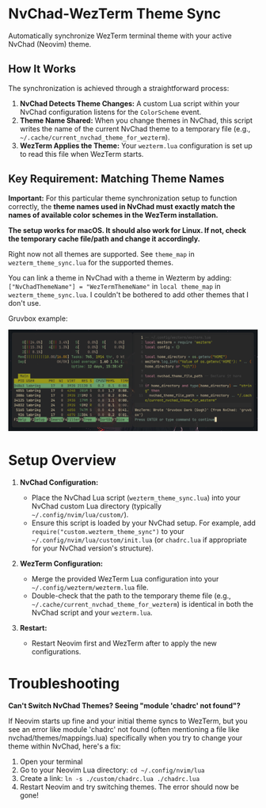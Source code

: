 # NvChad-WezTerm Theme Sync

Automatically synchronize WezTerm terminal theme with your active NvChad (Neovim) theme.

## How It Works

The synchronization is achieved through a straightforward process:

1.  **NvChad Detects Theme Changes:** A custom Lua script within your NvChad configuration listens for the `ColorScheme` event.
2.  **Theme Name Shared:** When you change themes in NvChad, this script writes the name of the current NvChad theme to a temporary file (e.g., `~/.cache/current_nvchad_theme_for_wezterm`).
3.  **WezTerm Applies the Theme:** Your `wezterm.lua` configuration is set up to read this file when WezTerm starts.

## Key Requirement: Matching Theme Names

**Important:** For this particular theme synchronization setup to function correctly, the **theme names used in NvChad must exactly match the names of available color schemes in the WezTerm installation.**

**The setup works for macOS. It should also work for Linux. If not, check the temporary cache file/path and change it accordingly.**

Right now not all themes are supported. See `theme_map` in `wezterm_theme_sync.lua` for the supported themes.

You can link a theme in NvChad with a theme in Wezterm by adding: `["NvChadThemeName"] = "WezTermThemeName"` in `local theme_map` in `wezterm_theme_sync.lua`. I couldn't be bothered to add other themes that I don't use.

Gruvbox example:

![Gruvbox](./images/gruvbox.png)

# Setup Overview

1.  **NvChad Configuration:**
    * Place the NvChad Lua script (`wezterm_theme_sync.lua`) into your NvChad custom Lua directory (typically `~/.config/nvim/lua/custom/`).
    * Ensure this script is loaded by your NvChad setup. For example, add `require("custom.wezterm_theme_sync")` to your `~/.config/nvim/lua/custom/init.lua` (or `chadrc.lua` if appropriate for your NvChad version's structure).

2.  **WezTerm Configuration:**
    * Merge the provided WezTerm Lua configuration into your `~/.config/wezterm/wezterm.lua` file.
    * Double-check that the path to the temporary theme file (e.g., `~/.cache/current_nvchad_theme_for_wezterm`) is identical in both the NvChad script and your `wezterm.lua`.

4.  **Restart:**
    * Restart Neovim first and WezTerm after to apply the new configurations.

# Troubleshooting

**Can't Switch NvChad Themes? Seeing "module 'chadrc' not found"?**

If Neovim starts up fine and your initial theme syncs to WezTerm, but you see an error like module 'chadrc' not found (often mentioning a file like nvchad/themes/mappings.lua) specifically when you try to change your theme within NvChad, here's a fix:

1. Open your terminal
2. Go to your Neovim Lua directory: `cd ~/.config/nvim/lua`    
3. Create a link: `ln -s ./custom/chadrc.lua ./chadrc.lua`
5. Restart Neovim and try switching themes. The error should now be gone!
